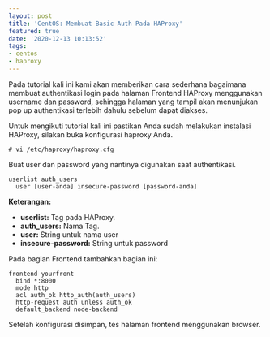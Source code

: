 ```yaml
---
layout: post
title: 'CentOS: Membuat Basic Auth Pada HAProxy'
featured: true
date: '2020-12-13 10:13:52'
tags:
- centos
- haproxy
---
```


Pada tutorial kali ini kami akan memberikan cara sederhana bagaimana membuat authentikasi login pada halaman Frontend HAProxy menggunakan username dan password, sehingga halaman yang tampil akan menunjukan pop up authentikasi terlebih dahulu sebelum dapat diakses.

<!--kg-card-begin: html--><script async src="https://pagead2.googlesyndication.com/pagead/js/adsbygoogle.js"></script><ins class="adsbygoogle" style="display:block; text-align:center;" data-ad-layout="in-article" data-ad-format="fluid" data-ad-client="ca-pub-1515372853161377" data-ad-slot="1986938311"></ins><script>
     (adsbygoogle = window.adsbygoogle || []).push({});
</script><!--kg-card-end: html-->

Untuk mengikuti tutorial kali ini pastikan Anda sudah melakukan instalasi HAProxy, silakan buka konfigurasi haproxy Anda.

<!--kg-card-begin: markdown-->

    # vi /etc/haproxy/haproxy.cfg

<!--kg-card-end: markdown-->

Buat user dan password yang nantinya digunakan saat authentikasi.

<!--kg-card-begin: markdown-->

    userlist auth_users
      user [user-anda] insecure-password [password-anda]

<!--kg-card-end: markdown-->

**Keterangan:**

- **userlist:** Tag pada HAProxy.
- **auth\_users:** Nama Tag.
- **user:** String untuk nama user
- **insecure-password:** String untuk password

Pada bagian Frontend tambahkan bagian ini:

<!--kg-card-begin: markdown-->

    frontend yourfront
      bind *:8000
      mode http
      acl auth_ok http_auth(auth_users)
      http-request auth unless auth_ok
      default_backend node-backend

<!--kg-card-end: markdown-->

Setelah konfigurasi disimpan, tes halaman frontend menggunakan browser.

<figure class="kg-card kg-image-card"><img src="/content/images/2020/12/image-11.png" class="kg-image" alt srcset="/content/images/size/w600/2020/12/image-11.png 600w, /content/images/size/w1000/2020/12/image-11.png 1000w, /content/images/2020/12/image-11.png 1355w" sizes="(min-width: 720px) 720px"></figure>